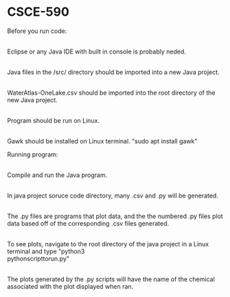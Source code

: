 # CSCE-590
Before you run code:

<br>Eclipse or any Java IDE with built in console is probably neded.

<br>Java files in the /src/ directory should be imported into a new Java project.

<br>WaterAtlas-OneLake.csv should be imported into the root directory of the new Java project. 

<br>Program should be run on Linux.

<br>Gawk should be installed on Linux terminal. "sudo apt install gawk"

Running program:


<br>Compile and run the Java program.

<br>In java project soruce code directory, many .csv and .py will be generated.

<br>The .py files are programs that plot data, and the the numbered .py files plot data based off of the corresponding .csv files generated.

<br>To see plots, navigate to the root directory of the java project in a Linux terminal and type "python3 
<br>pythonscripttorun.py"

<br>The plots generated by the .py scripts will have the name of the chemical associated with the plot displayed when ran.
